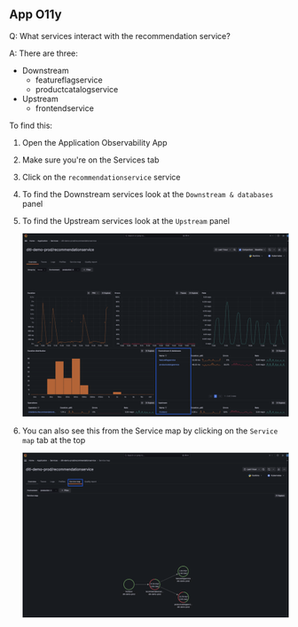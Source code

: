 ## App O11y
Q: What services interact with the recommendation service?

A: There are three:
- Downstream 
  - featureflagservice
  - productcatalogservice
- Upstream
  - frontendservice

To find this:
1. Open the Application Observability App
1. Make sure you're on the Services tab 
1. Click on the `recommendationservice` service
1. To find the Downstream services look at the `Downstream & databases` panel
1. To find the Upstream services look at the `Upstream` panel

   ![Service Interaction](/images/breakout_1/2.5-app-olly-1.png)

1. You can also see this from the Service map by clicking on the `Service map` tab at the top
  
   ![Service Map](/images/breakout_1/2.5-app-olly-2.png)
